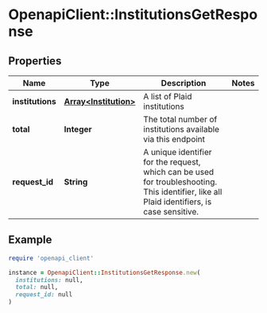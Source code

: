 # OpenapiClient::InstitutionsGetResponse

## Properties

| Name | Type | Description | Notes |
| ---- | ---- | ----------- | ----- |
| **institutions** | [**Array&lt;Institution&gt;**](Institution.md) | A list of Plaid institutions |  |
| **total** | **Integer** | The total number of institutions available via this endpoint |  |
| **request_id** | **String** | A unique identifier for the request, which can be used for troubleshooting. This identifier, like all Plaid identifiers, is case sensitive. |  |

## Example

```ruby
require 'openapi_client'

instance = OpenapiClient::InstitutionsGetResponse.new(
  institutions: null,
  total: null,
  request_id: null
)
```

